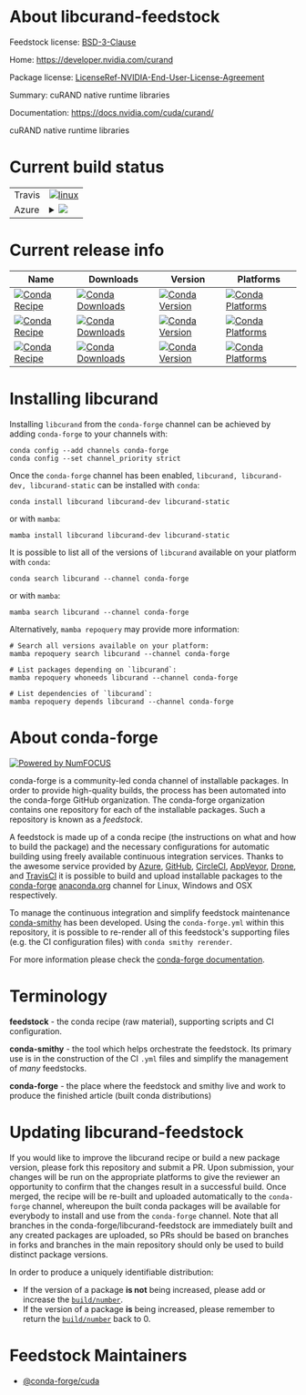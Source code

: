 About libcurand-feedstock
=========================

Feedstock license: [BSD-3-Clause](https://github.com/conda-forge/libcurand-feedstock/blob/main/LICENSE.txt)

Home: https://developer.nvidia.com/curand

Package license: [LicenseRef-NVIDIA-End-User-License-Agreement](https://docs.nvidia.com/cuda/eula/index.html)

Summary: cuRAND native runtime libraries

Documentation: https://docs.nvidia.com/cuda/curand/

cuRAND native runtime libraries


Current build status
====================


<table><tr>
    <td>Travis</td>
    <td>
      <a href="https://app.travis-ci.com/conda-forge/libcurand-feedstock">
        <img alt="linux" src="https://img.shields.io/travis/com/conda-forge/libcurand-feedstock/main.svg?label=Linux">
      </a>
    </td>
  </tr>
    
  <tr>
    <td>Azure</td>
    <td>
      <details>
        <summary>
          <a href="https://dev.azure.com/conda-forge/feedstock-builds/_build/latest?definitionId=19131&branchName=main">
            <img src="https://dev.azure.com/conda-forge/feedstock-builds/_apis/build/status/libcurand-feedstock?branchName=main">
          </a>
        </summary>
        <table>
          <thead><tr><th>Variant</th><th>Status</th></tr></thead>
          <tbody><tr>
              <td>linux_64</td>
              <td>
                <a href="https://dev.azure.com/conda-forge/feedstock-builds/_build/latest?definitionId=19131&branchName=main">
                  <img src="https://dev.azure.com/conda-forge/feedstock-builds/_apis/build/status/libcurand-feedstock?branchName=main&jobName=linux&configuration=linux%20linux_64_" alt="variant">
                </a>
              </td>
            </tr><tr>
              <td>linux_aarch64</td>
              <td>
                <a href="https://dev.azure.com/conda-forge/feedstock-builds/_build/latest?definitionId=19131&branchName=main">
                  <img src="https://dev.azure.com/conda-forge/feedstock-builds/_apis/build/status/libcurand-feedstock?branchName=main&jobName=linux&configuration=linux%20linux_aarch64_" alt="variant">
                </a>
              </td>
            </tr><tr>
              <td>linux_ppc64le</td>
              <td>
                <a href="https://dev.azure.com/conda-forge/feedstock-builds/_build/latest?definitionId=19131&branchName=main">
                  <img src="https://dev.azure.com/conda-forge/feedstock-builds/_apis/build/status/libcurand-feedstock?branchName=main&jobName=linux&configuration=linux%20linux_ppc64le_" alt="variant">
                </a>
              </td>
            </tr><tr>
              <td>win_64</td>
              <td>
                <a href="https://dev.azure.com/conda-forge/feedstock-builds/_build/latest?definitionId=19131&branchName=main">
                  <img src="https://dev.azure.com/conda-forge/feedstock-builds/_apis/build/status/libcurand-feedstock?branchName=main&jobName=win&configuration=win%20win_64_" alt="variant">
                </a>
              </td>
            </tr>
          </tbody>
        </table>
      </details>
    </td>
  </tr>
</table>

Current release info
====================

| Name | Downloads | Version | Platforms |
| --- | --- | --- | --- |
| [![Conda Recipe](https://img.shields.io/badge/recipe-libcurand-green.svg)](https://anaconda.org/conda-forge/libcurand) | [![Conda Downloads](https://img.shields.io/conda/dn/conda-forge/libcurand.svg)](https://anaconda.org/conda-forge/libcurand) | [![Conda Version](https://img.shields.io/conda/vn/conda-forge/libcurand.svg)](https://anaconda.org/conda-forge/libcurand) | [![Conda Platforms](https://img.shields.io/conda/pn/conda-forge/libcurand.svg)](https://anaconda.org/conda-forge/libcurand) |
| [![Conda Recipe](https://img.shields.io/badge/recipe-libcurand--dev-green.svg)](https://anaconda.org/conda-forge/libcurand-dev) | [![Conda Downloads](https://img.shields.io/conda/dn/conda-forge/libcurand-dev.svg)](https://anaconda.org/conda-forge/libcurand-dev) | [![Conda Version](https://img.shields.io/conda/vn/conda-forge/libcurand-dev.svg)](https://anaconda.org/conda-forge/libcurand-dev) | [![Conda Platforms](https://img.shields.io/conda/pn/conda-forge/libcurand-dev.svg)](https://anaconda.org/conda-forge/libcurand-dev) |
| [![Conda Recipe](https://img.shields.io/badge/recipe-libcurand--static-green.svg)](https://anaconda.org/conda-forge/libcurand-static) | [![Conda Downloads](https://img.shields.io/conda/dn/conda-forge/libcurand-static.svg)](https://anaconda.org/conda-forge/libcurand-static) | [![Conda Version](https://img.shields.io/conda/vn/conda-forge/libcurand-static.svg)](https://anaconda.org/conda-forge/libcurand-static) | [![Conda Platforms](https://img.shields.io/conda/pn/conda-forge/libcurand-static.svg)](https://anaconda.org/conda-forge/libcurand-static) |

Installing libcurand
====================

Installing `libcurand` from the `conda-forge` channel can be achieved by adding `conda-forge` to your channels with:

```
conda config --add channels conda-forge
conda config --set channel_priority strict
```

Once the `conda-forge` channel has been enabled, `libcurand, libcurand-dev, libcurand-static` can be installed with `conda`:

```
conda install libcurand libcurand-dev libcurand-static
```

or with `mamba`:

```
mamba install libcurand libcurand-dev libcurand-static
```

It is possible to list all of the versions of `libcurand` available on your platform with `conda`:

```
conda search libcurand --channel conda-forge
```

or with `mamba`:

```
mamba search libcurand --channel conda-forge
```

Alternatively, `mamba repoquery` may provide more information:

```
# Search all versions available on your platform:
mamba repoquery search libcurand --channel conda-forge

# List packages depending on `libcurand`:
mamba repoquery whoneeds libcurand --channel conda-forge

# List dependencies of `libcurand`:
mamba repoquery depends libcurand --channel conda-forge
```


About conda-forge
=================

[![Powered by
NumFOCUS](https://img.shields.io/badge/powered%20by-NumFOCUS-orange.svg?style=flat&colorA=E1523D&colorB=007D8A)](https://numfocus.org)

conda-forge is a community-led conda channel of installable packages.
In order to provide high-quality builds, the process has been automated into the
conda-forge GitHub organization. The conda-forge organization contains one repository
for each of the installable packages. Such a repository is known as a *feedstock*.

A feedstock is made up of a conda recipe (the instructions on what and how to build
the package) and the necessary configurations for automatic building using freely
available continuous integration services. Thanks to the awesome service provided by
[Azure](https://azure.microsoft.com/en-us/services/devops/), [GitHub](https://github.com/),
[CircleCI](https://circleci.com/), [AppVeyor](https://www.appveyor.com/),
[Drone](https://cloud.drone.io/welcome), and [TravisCI](https://travis-ci.com/)
it is possible to build and upload installable packages to the
[conda-forge](https://anaconda.org/conda-forge) [anaconda.org](https://anaconda.org/)
channel for Linux, Windows and OSX respectively.

To manage the continuous integration and simplify feedstock maintenance
[conda-smithy](https://github.com/conda-forge/conda-smithy) has been developed.
Using the ``conda-forge.yml`` within this repository, it is possible to re-render all of
this feedstock's supporting files (e.g. the CI configuration files) with ``conda smithy rerender``.

For more information please check the [conda-forge documentation](https://conda-forge.org/docs/).

Terminology
===========

**feedstock** - the conda recipe (raw material), supporting scripts and CI configuration.

**conda-smithy** - the tool which helps orchestrate the feedstock.
                   Its primary use is in the construction of the CI ``.yml`` files
                   and simplify the management of *many* feedstocks.

**conda-forge** - the place where the feedstock and smithy live and work to
                  produce the finished article (built conda distributions)


Updating libcurand-feedstock
============================

If you would like to improve the libcurand recipe or build a new
package version, please fork this repository and submit a PR. Upon submission,
your changes will be run on the appropriate platforms to give the reviewer an
opportunity to confirm that the changes result in a successful build. Once
merged, the recipe will be re-built and uploaded automatically to the
`conda-forge` channel, whereupon the built conda packages will be available for
everybody to install and use from the `conda-forge` channel.
Note that all branches in the conda-forge/libcurand-feedstock are
immediately built and any created packages are uploaded, so PRs should be based
on branches in forks and branches in the main repository should only be used to
build distinct package versions.

In order to produce a uniquely identifiable distribution:
 * If the version of a package **is not** being increased, please add or increase
   the [``build/number``](https://docs.conda.io/projects/conda-build/en/latest/resources/define-metadata.html#build-number-and-string).
 * If the version of a package **is** being increased, please remember to return
   the [``build/number``](https://docs.conda.io/projects/conda-build/en/latest/resources/define-metadata.html#build-number-and-string)
   back to 0.

Feedstock Maintainers
=====================

* [@conda-forge/cuda](https://github.com/conda-forge/cuda/)

